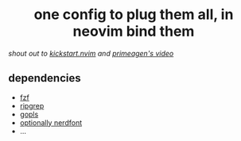<h1 align="center">one config to plug them all, in neovim bind them</h1>

<p><i>shout out to <a href="https://github.com/nvim-lua/kickstart.nvim">kickstart.nvim</a> and 
<a href="https://youtu.be/-ybCiHPWKNA?si=Uyu4S4j6HznlVLL_">primeagen's video</a></i></p>

<h2>dependencies</h2>
<ul>
  <li><a href="https://github.com/junegunn/fzf">fzf</a></li>
  <li><a href="https://github.com/BurntSushi/ripgrep">ripgrep</a></li>
  <li><a href="https://github.com/golang/tools/tree/master/gopls">gopls</a></li>
  <li><a href="https://www.nerdfonts.com/">optionally nerdfont</a></li>
  <li>...</li>
</ul>
